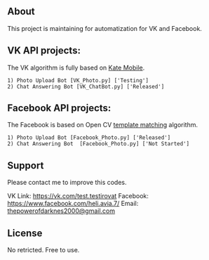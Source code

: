 ## About

This project is maintaining for automatization for VK and Facebook.

## VK API projects:

The VK algorithm is fully based on [Kate Mobile](https://dev.vk.com/method).

    1) Photo Upload Bot [VK_Photo.py] ['Testing']
    2) Chat Answering Bot [VK_ChatBot.py] ['Released']

## Facebook API projects:

The Facebook is based on Open CV [template matching](https://docs.opencv.org/4.x/d4/dc6/tutorial_py_template_matching.html) algorithm.

    1) Photo Upload Bot [Facebook_Photo.py] ['Released']
    2) Chat Answering Bot  [Facebook_Photo.py] ['Not Started']

## Support

Please contact me to improve this codes.

VK Link: https://vk.com/test.testirovat
Facebook: https://www.facebook.com/heli.avia.7/
Email: thepowerofdarknes2000@gmail.com

## License

No retricted. Free to use.